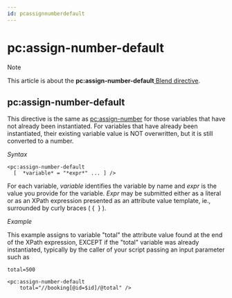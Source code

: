 ```yaml
---
id: pcassignnumberdefault
---
```


# pc:assign-number-default



> [!NOTE]
> This article is about the **pc:assign-number-default**[ Blend directive](/docs/Repositories/Blend%20directives).

## **pc:assign-number-default**

This directive is the same as [pc:assign-number](/docs/Repositories/Blend%20directives/pcassignnumber.md) for those variables that have not already been instantiated. For variables that have already been instantiated, their existing variable value is NOT overwritten, but it is still converted to a number.

*Syntax*

```
<pc:assign-number-default
  [  *variable* = "*expr*" ... ] />
```

For each variable, *variable* identifies the variable by name and *expr* is the value you provide for the variable. *Expr* may be submitted either as a literal or as an XPath expression presented as an attribute value template, ie., surrounded by curly braces ( {  } ).

*Example*

This example assigns to variable "total" the attribute value found at the end of the XPath expression, EXCEPT if the "total" variable was already instantiated, typically by the caller of your script passing an input parameter such as

```
total=500
```

```language-xml
<pc:assign-number-default
    total="//booking[@id=$id]/@total" />
```

 